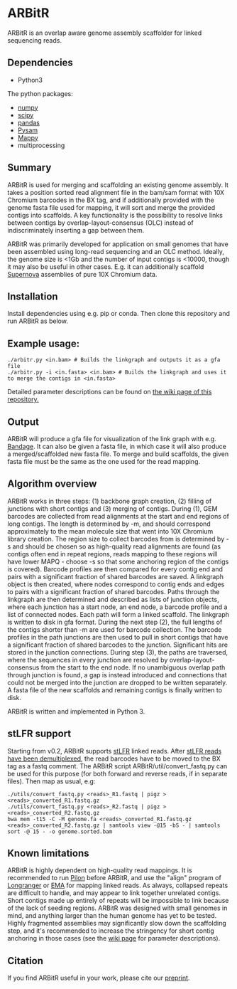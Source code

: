 # ARBitR

ARBitR is an overlap aware genome assembly scaffolder for linked sequencing reads.

## Dependencies
- Python3

The python packages:
- [numpy](https://numpy.org/)
- [scipy](https://www.scipy.org/)
- [pandas](https://pandas.pydata.org/)
- [Pysam](https://pysam.readthedocs.io/en/latest/api.html)
- [Mappy](https://pypi.org/project/mappy/)
- multiprocessing

## Summary
ARBitR is used for merging and scaffolding an existing genome assembly. It takes a position sorted read alignment file in the bam/sam format with 10X Chromium barcodes in the BX tag, and if additionally provided with the genome fasta file used for mapping, it will sort and merge the provided contigs into scaffolds. A key functionality is the possibility to resolve links between contigs by overlap-layout-consensus (OLC) instead of indiscriminately inserting a gap between them.

ARBitR was primarily developed for application on small genomes that have been assembled using long-read sequencing and an OLC method. Ideally, the genome size is <1Gb and the number of input contigs is <10000, though it may also be useful in other cases. E.g. it can additionally scaffold [Supernova](https://github.com/10XGenomics/supernova) assemblies of pure 10X Chromium data.

## Installation
Install dependencies using e.g. pip or conda. Then clone this repository and run ARBitR as below.

## Example usage:
```
./arbitr.py <in.bam> # Builds the linkgraph and outputs it as a gfa file
./arbitr.py -i <in.fasta> <in.bam> # Builds the linkgraph and uses it to merge the contigs in <in.fasta>
```
Detailed parameter descriptions can be found on [the wiki page of this repository.](https://github.com/markhilt/ARBitR/wiki)

## Output
ARBitR will produce a gfa file for visualization of the link graph with e.g. [Bandage](https://rrwick.github.io/Bandage/). It can also be given a fasta file, in which case it will also produce a merged/scaffolded new fasta file. To merge and build scaffolds, the given fasta file must be the same as the one used for the read mapping.

## Algorithm overview
ARBitR works in three steps: (1) backbone graph creation, (2) filling of junctions with short contigs and (3) merging of contigs. During (1), GEM barcodes are collected from read alignments at the start and end regions of long contigs. The length is determined by -m, and should correspond approximately to the mean molecule size that went into 10X Chromium library creation. The region size to collect barcodes from is determined by -s and should be chosen so as high-quality read alignments are found (as contigs often end in repeat regions, reads mapping to these regions will have lower MAPQ - choose -s so that some anchoring region of the contigs is covered). Barcode profiles are then compared for every contig end and pairs with a significant fraction of shared barcodes are saved. A linkgraph object is then created, where nodes correspond to contig ends and edges to pairs with a significant fraction of shared barcodes. Paths through the linkgraph are then determined and described as lists of junction objects, where each junction has a start node, an end node, a barcode profile and a list of connected nodes. Each path will form a linked scaffold. The linkgraph is written to disk in gfa format. During the next step (2), the full lengths of the contigs shorter than -m are used for barcode collection. The barcode profiles in the path junctions are then used to pull in short contigs that have a significant fraction of shared barcodes to the junction. Significant hits are stored in the junction connections. During step (3), the paths are traversed, where the sequences in every junction are resolved by overlap-layout-consensus from the start to the end node. If no unambiguous overlap path through junction is found, a gap is instead introduced and connections that could not be merged into the junction are dropped to be written separately. A fasta file of the new scaffolds and remaining contigs is finally written to disk.

ARBitR is written and implemented in Python 3.

## stLFR support
Starting from v0.2, ARBitR supports [stLFR](https://pubmed.ncbi.nlm.nih.gov/30940689/) linked reads. After [stLFR reads have been demultiplexed](https://github.com/stLFR/stLFR_read_demux), the read barcodes have to be moved to the BX tag as a fastq comment. The ARBitR script ARBitR/util/convert_fastq.py can be used for this purpose (for both forward and reverse reads, if in separate files). Then map as usual, e.g:
```
./utils/convert_fastq.py <reads>_R1.fastq | pigz > <reads>_converted_R1.fastq.gz
./utils/convert_fastq.py <reads>_R2.fastq | pigz > <reads>_converted_R2.fastq.gz
bwa mem -t15 -C -M genome.fa <reads>_converted_R1.fastq.gz <reads>_converted_R2.fastq.gz | samtools view -@15 -bS - | samtools sort -@ 15 - -o genome.sorted.bam
```

## Known limitations
ARBitR is highly dependent on high-quality read mappings. It is recommended to run [Pilon](https://github.com/broadinstitute/pilon) before ARBitR, and use the "align" program of [Longranger](https://github.com/10XGenomics/longranger) or [EMA](https://github.com/arshajii/ema) for mapping linked reads. As always, collapsed repeats are difficult to handle, and may appear to link together unrelated contigs. Short contigs made up entirely of repeats will be impossible to link because of the lack of seeding regions. ARBitR was designed with small genomes in mind, and anything larger than the human genome has yet to be tested. Highly fragmented assemblies may significantly slow down the scaffolding step, and it's recommended to increase the stringency for short contig anchoring in those cases (see the [wiki page](https://github.com/markhilt/ARBitR/wiki) for parameter descriptions).

## Citation
If you find ARBitR useful in your work, please cite our [preprint](https://doi.org/10.1101/2020.04.29.065847).
